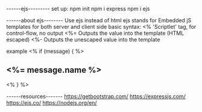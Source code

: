 ------ejs---------
set up:
npm init
npm i express
npm i ejs

------about ejs--------
Use ejs instead of html
ejs stands for Embedded jS templates for both server and client side
basic syntax: 
<% 'Scriptlet' tag, for control-flow, no output
<%= Outputs the value into the template (HTML escaped)
<%- Outputs the unescaped value into the template

example
<% if (message) { %>
  <h2><%= message.name %></h2>
<% } %>

------resources-------
https://getbootstrap.com/
https://expressjs.com/
https://ejs.co/
https://nodejs.org/en/